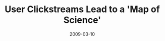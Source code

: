---
date: 2009-03-10
title: "User Clickstreams Lead to a 'Map of Science'"
source: Wired
sourceUrl: https://www.science20.com/news_releases/user_clickstreams_lead_map_science
pdfLink: 20090310-news-staff.pdf
---